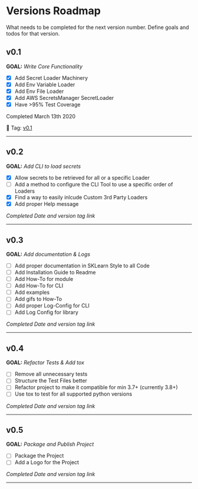 # Versions Roadmap
What needs to be completed for the next version number.
Define goals and todos for that version.

## v0.1
**GOAL:** _Write Core Functionality_
 - [x] Add Secret Loader Machinery
 - [x] Add Env Variable Loader
 - [x] Add Env File Loader
 - [x] Add AWS SecretsManager SecretLoader
 - [x] Have >95% Test Coverage

Completed March 13th 2020

:bookmark: Tag: [v0.1](https://github.com/JimFawkes/secret-loader/releases/tag/v0.1)

--------

## v0.2
**GOAL:** _Add CLI to load secrets_
 - [x] Allow secrets to be retrieved for all or a specific Loader
 - [ ] Add a method to configure the CLI Tool to use a specific order of Loaders
 - [x] Find a way to easily inlcude Custom 3rd Party Loaders
 - [x] Add proper Help message

_Completed Date and version tag link_

--------

## v0.3
**GOAL:** _Add documentation & Logs_
 - [ ] Add proper documentation in SKLearn Style to all Code
 - [ ] Add Installation Guide to Readme
 - [ ] Add How-To for module
 - [ ] Add How-To for CLI
 - [ ] Add examples
 - [ ] Add gifs to How-To
 - [ ] Add proper Log-Config for CLI
 - [ ] Add Log Config for library

_Completed Date and version tag link_

--------

## v0.4
**GOAL:** _Refactor Tests & Add tox_
 - [ ] Remove all unnecessary tests
 - [ ] Structure the Test Files better
 - [ ] Refactor project to make it compatible for min 3.7+ (currently 3.8+)
 - [ ] Use tox to test for all supported python versions

_Completed Date and version tag link_

--------

## v0.5
**GOAL:** _Package and Publish Project_
 - [ ] Package the Project
 - [ ] Add a Logo for the Project

_Completed Date and version tag link_

--------
